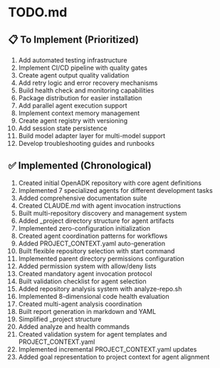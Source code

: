 # TODO.md

## 📋 To Implement (Prioritized)

1. Add automated testing infrastructure
2. Implement CI/CD pipeline with quality gates
3. Create agent output quality validation
4. Add retry logic and error recovery mechanisms
5. Build health check and monitoring capabilities
6. Package distribution for easier installation
7. Add parallel agent execution support
8. Implement context memory management
9. Create agent registry with versioning
10. Add session state persistence
11. Build model adapter layer for multi-model support
12. Develop troubleshooting guides and runbooks

## ✅ Implemented (Chronological)

1. Created initial OpenADK repository with core agent definitions
2. Implemented 7 specialized agents for different development tasks
3. Added comprehensive documentation suite
4. Created CLAUDE.md with agent invocation instructions
5. Built multi-repository discovery and management system
6. Added _project directory structure for agent artifacts
7. Implemented zero-configuration initialization
8. Created agent coordination patterns for workflows
9. Added PROJECT_CONTEXT.yaml auto-generation
10. Built flexible repository selection with start command
11. Implemented parent directory permissions configuration
12. Added permission system with allow/deny lists
13. Created mandatory agent invocation protocol
14. Built validation checklist for agent selection
15. Added repository analysis system with analyze-repo.sh
16. Implemented 8-dimensional code health evaluation
17. Created multi-agent analysis coordination
18. Built report generation in markdown and YAML
19. Simplified _project structure
20. Added analyze and health commands
21. Created validation system for agent templates and PROJECT_CONTEXT.yaml
22. Implemented incremental PROJECT_CONTEXT.yaml updates
23. Added goal representation to project context for agent alignment